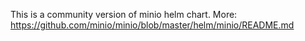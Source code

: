 This is a community version of minio helm chart.
More: https://github.com/minio/minio/blob/master/helm/minio/README.md
